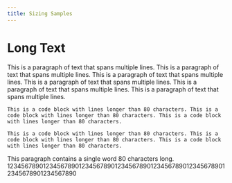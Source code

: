 ```yaml
---
title: Sizing Samples
---
```


# Long Text

This is a paragraph of text that spans multiple lines.
This is a paragraph of text that spans multiple lines.
This is a paragraph of text that spans multiple lines.
This is a paragraph of text that spans multiple lines.
This is a paragraph of text that spans multiple lines.
This is a paragraph of text that spans multiple lines.

```
This is a code block with lines longer than 80 characters. This is a code block with lines longer than 80 characters. This is a code block with lines longer than 80 characters.

This is a code block with lines longer than 80 characters. This is a code block with lines longer than 80 characters. This is a code block with lines longer than 80 characters.
```

This paragraph contains a single word 80 characters long.
12345678901234567890123456789012345678901234567890123456789012345678901234567890